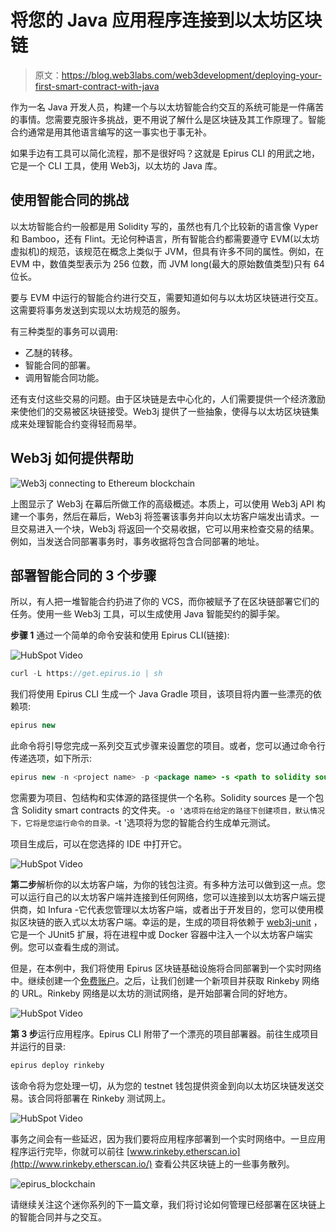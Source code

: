 # 将您的 Java 应用程序连接到以太坊区块链

> 原文：<https://blog.web3labs.com/web3development/deploying-your-first-smart-contract-with-java>

作为一名 Java 开发人员，构建一个与以太坊智能合约交互的系统可能是一件痛苦的事情。您需要克服许多挑战，更不用说了解什么是区块链及其工作原理了。智能合约通常是用其他语言编写的这一事实也于事无补。

如果手边有工具可以简化流程，那不是很好吗？这就是 Epirus CLI 的用武之地，它是一个 CLI 工具，使用 Web3j，以太坊的 Java 库。

## 使用智能合同的挑战

以太坊智能合约一般都是用 Solidity 写的，虽然也有几个比较新的语言像 Vyper 和 Bamboo，还有 Flint。无论何种语言，所有智能合约都需要遵守 EVM(以太坊虚拟机)的规范，该规范在概念上类似于 JVM，但具有许多不同的属性。例如，在 EVM 中，数值类型表示为 256 位数，而 JVM long(最大的原始数值类型)只有 64 位长。

要与 EVM 中运行的智能合约进行交互，需要知道如何与以太坊区块链进行交互。这需要将事务发送到实现以太坊规范的服务。

有三种类型的事务可以调用:

*   乙醚的转移。
*   智能合同的部署。
*   调用智能合同功能。

还有支付这些交易的问题。由于区块链是去中心化的，人们需要提供一个经济激励来使他们的交易被区块链接受。Web3j 提供了一些抽象，使得与以太坊区块链集成来处理智能合约变得轻而易举。

## Web3j 如何提供帮助

![Web3j connecting to Ethereum blockchain](img/46e56765188322ad50050f17402d6e89.png)

上图显示了 Web3j 在幕后所做工作的高级概述。本质上，可以使用 Web3j API 构建一个事务，然后在幕后，Web3j 将签署该事务并向以太坊客户端发出请求。一旦交易进入一个块，Web3j 将返回一个交易收据，它可以用来检查交易的结果。例如，当发送合同部署事务时，事务收据将包含合同部署的地址。

## 部署智能合同的 3 个步骤

所以，有人把一堆智能合约扔进了你的 VCS，而你被赋予了在区块链部署它们的任务。使用一些 Web3j 工具，可以生成使用 Java 智能契约的脚手架。

**步骤 1** 通过一个简单的命令安装和使用 Epirus CLI(链接):

![HubSpot Video](img/c6bdbf27ac106c0ecc68ad16c3a5a37a.png)

```java
curl -L https://get.epirus.io | sh
```

我们将使用 Epirus CLI 生成一个 Java Gradle 项目，该项目将内置一些漂亮的依赖项:

```java
epirus new
```

此命令将引导您完成一系列交互式步骤来设置您的项目。或者，您可以通过命令行传递选项，如下所示:

```java
epirus new -n <project name> -p <package name> -s <path to solidity sources> [-o <path>] -t
```

您需要为项目、包结构和实体源的路径提供一个名称。Solidity sources 是一个包含 Solidity smart contracts 的文件夹。`-o '选项将在给定的路径下创建项目，默认情况下，它将是您运行命令的目录。`-t '选项将为您的智能合约生成单元测试。

项目生成后，可以在您选择的 IDE 中打开它。

![HubSpot Video](img/53e7d234ef482527376069d5fc35b0c8.png)

**第二步**解析你的以太坊客户端，为你的钱包注资。有多种方法可以做到这一点。您可以运行自己的以太坊客户端并连接到任何网络，您可以连接到以太坊客户端云提供商，如 Infura -它代表您管理以太坊客户端，或者出于开发目的，您可以使用模拟区块链的嵌入式以太坊客户端。幸运的是，生成的项目将依赖于 [web3j-unit](https://github.com/web3j/web3j-unit) ，它是一个 JUnit5 扩展，将在进程中或 Docker 容器中注入一个以太坊客户端实例。您可以查看生成的测试。

但是，在本例中，我们将使用 Epirus 区块链基础设施将合同部署到一个实时网络中。继续创建一个[免费账户](https://docs.epirus.io/getting_started/#free)。之后，让我们创建一个新项目并获取 Rinkeby 网络的 URL。Rinkeby 网络是以太坊的测试网络，是开始部署合同的好地方。

![HubSpot Video](img/a88458d8548d2890cdd9abc457009ef8.png)

**第 3 步**运行应用程序。Epirus CLI 附带了一个漂亮的项目部署器。前往生成项目并运行的目录:

```java
epirus deploy rinkeby
```

该命令将为您处理一切，从为您的 testnet 钱包提供资金到向以太坊区块链发送交易。该合同将部署在 Rinkeby 测试网上。

![HubSpot Video](img/fb5eb22018f9b7e497ceeba2ae92f0ed.png)

事务之间会有一些延迟，因为我们要将应用程序部署到一个实时网络中。一旦应用程序运行完毕，你就可以前往 [www.rinkeby.etherscan.io](http://www.rinkeby.etherscan.io/) 查看公共区块链上的一些事务散列。

![epirus_blockchain](img/cda54813c8cdf5bf5c76da0f5ab605c5.png)

请继续关注这个迷你系列的下一篇文章，我们将讨论如何管理已经部署在区块链上的智能合同并与之交互。